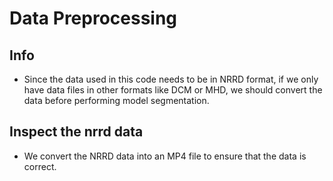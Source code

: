 # Data Preprocessing
## Info
* Since the data used in this code needs to be in NRRD format, if we only have data files in other formats like DCM or MHD, we should convert the data before performing model segmentation.
## Inspect the nrrd data
* We convert the NRRD data into an MP4 file to ensure that the data is correct.


